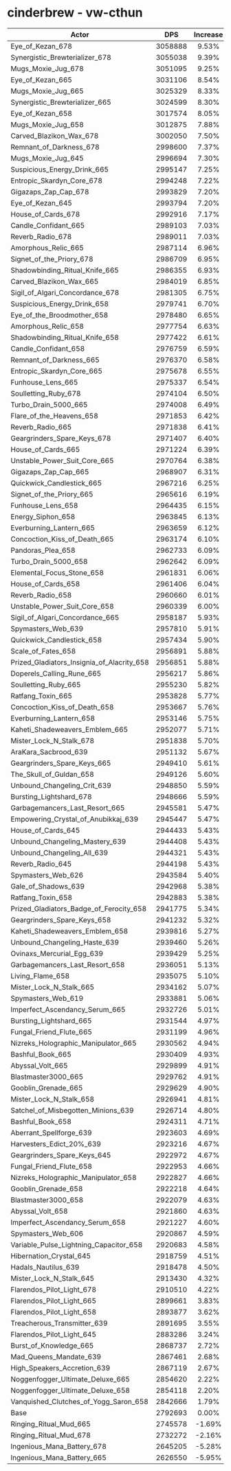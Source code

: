 # cinderbrew - vw-cthun
| Actor | DPS | Increase |
|---|:---:|:---:|
|Eye_of_Kezan_678|3058888|9.53%|
|Synergistic_Brewterializer_678|3055038|9.39%|
|Mugs_Moxie_Jug_678|3051095|9.25%|
|Eye_of_Kezan_665|3031106|8.54%|
|Mugs_Moxie_Jug_665|3025329|8.33%|
|Synergistic_Brewterializer_665|3024599|8.30%|
|Eye_of_Kezan_658|3017574|8.05%|
|Mugs_Moxie_Jug_658|3012875|7.88%|
|Carved_Blazikon_Wax_678|3002050|7.50%|
|Remnant_of_Darkness_678|2998600|7.37%|
|Mugs_Moxie_Jug_645|2996694|7.30%|
|Suspicious_Energy_Drink_665|2995147|7.25%|
|Entropic_Skardyn_Core_678|2994248|7.22%|
|Gigazaps_Zap_Cap_678|2993829|7.20%|
|Eye_of_Kezan_645|2993794|7.20%|
|House_of_Cards_678|2992916|7.17%|
|Candle_Confidant_665|2989103|7.03%|
|Reverb_Radio_678|2989011|7.03%|
|Amorphous_Relic_665|2987114|6.96%|
|Signet_of_the_Priory_678|2986709|6.95%|
|Shadowbinding_Ritual_Knife_665|2986355|6.93%|
|Carved_Blazikon_Wax_665|2984019|6.85%|
|Sigil_of_Algari_Concordance_678|2981305|6.75%|
|Suspicious_Energy_Drink_658|2979741|6.70%|
|Eye_of_the_Broodmother_658|2978480|6.65%|
|Amorphous_Relic_658|2977754|6.63%|
|Shadowbinding_Ritual_Knife_658|2977422|6.61%|
|Candle_Confidant_658|2976759|6.59%|
|Remnant_of_Darkness_665|2976370|6.58%|
|Entropic_Skardyn_Core_665|2975678|6.55%|
|Funhouse_Lens_665|2975337|6.54%|
|Soulletting_Ruby_678|2974104|6.50%|
|Turbo_Drain_5000_665|2974008|6.49%|
|Flare_of_the_Heavens_658|2971853|6.42%|
|Reverb_Radio_665|2971838|6.41%|
|Geargrinders_Spare_Keys_678|2971407|6.40%|
|House_of_Cards_665|2971224|6.39%|
|Unstable_Power_Suit_Core_665|2970764|6.38%|
|Gigazaps_Zap_Cap_665|2968907|6.31%|
|Quickwick_Candlestick_665|2967216|6.25%|
|Signet_of_the_Priory_665|2965616|6.19%|
|Funhouse_Lens_658|2964435|6.15%|
|Energy_Siphon_658|2963845|6.13%|
|Everburning_Lantern_665|2963659|6.12%|
|Concoction_Kiss_of_Death_665|2963174|6.10%|
|Pandoras_Plea_658|2962733|6.09%|
|Turbo_Drain_5000_658|2962642|6.09%|
|Elemental_Focus_Stone_658|2961831|6.06%|
|House_of_Cards_658|2961406|6.04%|
|Reverb_Radio_658|2960660|6.01%|
|Unstable_Power_Suit_Core_658|2960339|6.00%|
|Sigil_of_Algari_Concordance_665|2958187|5.93%|
|Spymasters_Web_639|2957810|5.91%|
|Quickwick_Candlestick_658|2957434|5.90%|
|Scale_of_Fates_658|2956891|5.88%|
|Prized_Gladiators_Insignia_of_Alacrity_658|2956851|5.88%|
|Doperels_Calling_Rune_665|2956217|5.86%|
|Soulletting_Ruby_665|2955230|5.82%|
|Ratfang_Toxin_665|2953828|5.77%|
|Concoction_Kiss_of_Death_658|2953667|5.76%|
|Everburning_Lantern_658|2953146|5.75%|
|Kaheti_Shadeweavers_Emblem_665|2952077|5.71%|
|Mister_Lock_N_Stalk_678|2951838|5.70%|
|AraKara_Sacbrood_639|2951132|5.67%|
|Geargrinders_Spare_Keys_665|2949410|5.61%|
|The_Skull_of_Guldan_658|2949126|5.60%|
|Unbound_Changeling_Crit_639|2948850|5.59%|
|Bursting_Lightshard_678|2948666|5.59%|
|Garbagemancers_Last_Resort_665|2945581|5.47%|
|Empowering_Crystal_of_Anubikkaj_639|2945447|5.47%|
|House_of_Cards_645|2944433|5.43%|
|Unbound_Changeling_Mastery_639|2944408|5.43%|
|Unbound_Changeling_All_639|2944321|5.43%|
|Reverb_Radio_645|2944198|5.43%|
|Spymasters_Web_626|2943584|5.40%|
|Gale_of_Shadows_639|2942968|5.38%|
|Ratfang_Toxin_658|2942883|5.38%|
|Prized_Gladiators_Badge_of_Ferocity_658|2941775|5.34%|
|Geargrinders_Spare_Keys_658|2941232|5.32%|
|Kaheti_Shadeweavers_Emblem_658|2939816|5.27%|
|Unbound_Changeling_Haste_639|2939460|5.26%|
|Ovinaxs_Mercurial_Egg_639|2939429|5.25%|
|Garbagemancers_Last_Resort_658|2936051|5.13%|
|Living_Flame_658|2935075|5.10%|
|Mister_Lock_N_Stalk_665|2934162|5.07%|
|Spymasters_Web_619|2933881|5.06%|
|Imperfect_Ascendancy_Serum_665|2932726|5.01%|
|Bursting_Lightshard_665|2931544|4.97%|
|Fungal_Friend_Flute_665|2931199|4.96%|
|Nizreks_Holographic_Manipulator_665|2930562|4.94%|
|Bashful_Book_665|2930409|4.93%|
|Abyssal_Volt_665|2929899|4.91%|
|Blastmaster3000_665|2929762|4.91%|
|Gooblin_Grenade_665|2929629|4.90%|
|Mister_Lock_N_Stalk_658|2926941|4.81%|
|Satchel_of_Misbegotten_Minions_639|2926714|4.80%|
|Bashful_Book_658|2924311|4.71%|
|Aberrant_Spellforge_639|2923603|4.69%|
|Harvesters_Edict_20%_639|2923216|4.67%|
|Geargrinders_Spare_Keys_645|2922972|4.67%|
|Fungal_Friend_Flute_658|2922953|4.66%|
|Nizreks_Holographic_Manipulator_658|2922827|4.66%|
|Gooblin_Grenade_658|2922218|4.64%|
|Blastmaster3000_658|2922079|4.63%|
|Abyssal_Volt_658|2921860|4.63%|
|Imperfect_Ascendancy_Serum_658|2921227|4.60%|
|Spymasters_Web_606|2920867|4.59%|
|Variable_Pulse_Lightning_Capacitor_658|2920683|4.58%|
|Hibernation_Crystal_645|2918759|4.51%|
|Hadals_Nautilus_639|2918478|4.50%|
|Mister_Lock_N_Stalk_645|2913430|4.32%|
|Flarendos_Pilot_Light_678|2910510|4.22%|
|Flarendos_Pilot_Light_665|2899661|3.83%|
|Flarendos_Pilot_Light_658|2893877|3.62%|
|Treacherous_Transmitter_639|2891695|3.55%|
|Flarendos_Pilot_Light_645|2883286|3.24%|
|Burst_of_Knowledge_665|2868737|2.72%|
|Mad_Queens_Mandate_639|2867461|2.68%|
|High_Speakers_Accretion_639|2867119|2.67%|
|Noggenfogger_Ultimate_Deluxe_665|2854620|2.22%|
|Noggenfogger_Ultimate_Deluxe_658|2854118|2.20%|
|Vanquished_Clutches_of_Yogg_Saron_658|2842666|1.79%|
|Base|2792693|0.00%|
|Ringing_Ritual_Mud_665|2745578|-1.69%|
|Ringing_Ritual_Mud_678|2732272|-2.16%|
|Ingenious_Mana_Battery_678|2645205|-5.28%|
|Ingenious_Mana_Battery_665|2626550|-5.95%|
